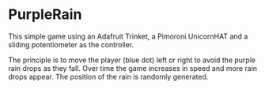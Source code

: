 # PurpleRain
This simple game using an Adafruit Trinket, a Pimoroni UnicornHAT and a sliding potentiometer as the controller.

The principle is to move the player (blue dot) left or right to avoid the purple rain drops as they fall.  Over time the game increases in speed and more rain drops appear.  The position of the rain is randomly generated.


